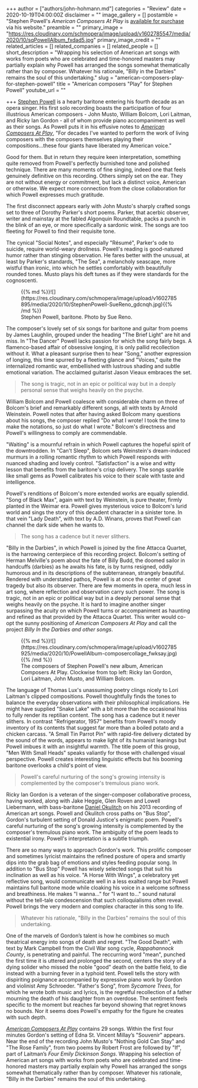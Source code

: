 +++
author = ["authors/john-hohmann.md"]
categories = "Review"
date = 2020-10-19T04:00:00Z
disclaimer = ""
image_gallery = []
postamble = "Stephen Powell's _American Composers At Play_ is [available for purchase](https://stephenpowell.us/recordings) via his website."
preamble = ""
primary_image = "https://res.cloudinary.com/schmopera/image/upload/v1602785547/media/2020/10/sqPowellAlbum_fxdad5.jpg"
primary_image_credit = ""
related_articles = []
related_companies = []
related_people = []
short_description = "Wrapping his selection of American art songs with works from poets who are celebrated and time-honored masters may partially explain why Powell has arranged the songs somewhat thematically rather than by composer. Whatever his rationale, \"Billy in the Darbies\" remains the soul of this undertaking."
slug = "american-composers-play-for-stephen-powell"
title = "American composers \"Play\" for Stephen Powell"
youtube_url = ""

+++
[Stephen Powell](/scene/people/stephen-powell/) is a hearty baritone entering his fourth decade as an opera singer. His first solo recording boasts the participation of four illustrious American composers - John Musto, William Bolcom, Lori Laitman, and Ricky Ian Gordon - all of whom provide piano accompaniment as well as their songs. As Powell puts it in his effusive notes to [_American Composers At Play_](https://stephenpowell.us/recordings), "For decades I've wanted to perform the work of living composers with the composers themselves playing their compositions...these four giants have liberated my American voice."

Good for them. But in return they require keen interpretation, something quite removed from Powell's perfectly burnished tone and polished technique. There are many moments of fine singing, indeed one that feels genuinely definitive on this recording. Others simply set on the ear. They are not without energy or commitment, but lack a distinct voice, American or otherwise. We expect more connection from the close collaboration for which Powell expresses much gratitude.

The first disconnect appears early with John Musto's sharply crafted songs set to three of Dorothy Parker's short poems. Parker, that acerbic observer, writer and mainstay at the fabled Algonquin Roundtable, packs a punch in the blink of an eye, or more specifically a sardonic wink. The songs are too fleeting for Powell to find their requisite tone. 

The cynical "Social Notes", and especially "Résumé", Parker's ode to suicide, require world-weary drollness. Powell's reading is good-natured humor rather than stinging observation. He fares better with the unusual, at least by Parker's standards, "The Sea", a melancholy seascape, more wistful than ironic, into which he settles comfortably with beautifully rounded tones. Musto plays his deft tunes as if they were standards for the cognoscenti.

<figure data-type="image">{{% md %}}![](https://res.cloudinary.com/schmopera/image/upload/v1602785895/media/2020/10/StephenPowell-SueReno_gdcnqh.jpg){{% /md %}}

<figcaption>Stephen Powell, baritone. Photo by Sue Reno.</figcaption>

</figure>

The composer's lovely set of six songs for baritone and guitar from poems by James Laughlin, grouped under the heading "The Brief Light" are hit and miss. In "The Dancer" Powell lacks passion for which the song fairly begs. A flamenco-based affair of obsessive longing, it is only pallid recollection without it. What a pleasant surprise then to hear "Song," another expression of longing, this time spurred by a fleeting glance and "Voices," quite the internalized romantic war, embellished with lustrous shading and subtle emotional variation. The acclaimed guitarist Jason Vieaux embraces the set.

> The song is tragic, not in an epic or political way but in a deeply personal sense that weighs heavily on the psyche.

William Bolcom and Powell coalesce with considerable charm on three of Bolcom's brief and remarkably different songs, all with texts by Arnold Weinstein. Powell notes that after having asked Bolcom many questions about his songs, the composer replied "Do what I wrote! I took the time to make the notations, so just do what I wrote." Bolcom's directness and Powell's willingness to comply are commendable.

"Waiting" is a mournful refrain in which Powell captures the hopeful spirit of the downtrodden. In "Can't Sleep", Bolcom sets Weinstein's dream-induced murmurs in a rolling romantic rhythm to which Powell responds with nuanced shading and lovely control. "Satisfaction" is a wise and witty lesson that benefits from the baritone's crisp delivery. The songs sparkle like small gems as Powell calibrates his voice to their scale with taste and intelligence.

Powell's renditions of Bolcom's more extended works are equally splendid. "Song of Black Max", again with text by Weinstein, is pure theater, firmly planted in the Weimar era. Powell gives mysterious voice to Bolcom's lurid world and sings the story of this decadent character in a sinister tone. In that vein "Lady Death", with text by A.D. Winans, proves that Powell can channel the dark side when he wants to.

> The song has a cadence but it never slithers.

"Billy in the Darbies", in which Powell is joined by the fine Attacca Quartet, is the harrowing centerpiece of this recording project. Bolcom's setting of Herman Melville's poem about the fate of Billy Budd, the doomed sailor in handcuffs (darbies) as he awaits his fate, is by turns resigned, oddly humorous and in its descriptions of the subterranean, strangely beautiful. Rendered with understated pathos, Powell is at once the center of great tragedy but also its observer. There are few moments in opera, much less in art song, where reflection and observation carry such power. The song is tragic, not in an epic or political way but in a deeply personal sense that weighs heavily on the psyche. It is hard to imagine another singer surpassing the acuity on which Powell turns or accompaniment as haunting and refined as that provided by the Attacca Quartet. This writer would co-opt the sunny positioning of _American Composers At Play_ and call the project _Billy In the Darbies and other songs_.

<figure data-type="image">{{% md %}}![](https://res.cloudinary.com/schmopera/image/upload/v1602785925/media/2020/10/PowellAlbum-composercollage_fwksay.jpg){{% /md %}}

<figcaption>The composers of Stephen Powell's new album, American Composers At Play. Clockwise from top left: Ricky Ian Gordon, Lori Laitman, John Musto, and William Bolcom.</figcaption>

</figure>

The language of Thomas Lux's unassuming poetry clings nicely to Lori Laitman's clipped compositions. Powell thoughtfully finds the tones to balance the everyday observations with their philosophical implications. He might have supplied "Snake Lake" with a bit more than the occasional hiss to fully render its reptilian content. The song has a cadence but it never slithers. In contrast "Refrigerator, 1957" benefits from Powell's moody inventory of its contents that suggest far more than a boiled potato and a chicken carcass. "A Small Tin Parrot Pin" with rapid-fire delivery dictated by the sound of the words, appears to make light of its humanist leanings but Powell imbues it with an insightful warmth. The title poem of this group, "Men With Small Heads" speaks valiantly for those with challenged visual perspective. Powell creates interesting linguistic effects but his booming baritone overlooks a child's point of view.

> Powell's careful nurturing of the song's growing intensity is complemented by the composer's tremulous piano work.

Ricky Ian Gordon is a veteran of the singer-composer collaborative process, having worked, along with Jake Heggie, Glen Roven and Lowell Liebermann, with bass-baritone [Daniel Okulitch](/scene/people/daniel-okulitch/) on his 2013 recording of American art songs. Powell and Okulitch cross paths on "Bus Stop", Gordon's turbulent setting of Donald Justice's enigmatic poem. Powell's careful nurturing of the song's growing intensity is complemented by the composer's tremulous piano work. The ambiguity of the poem leads to existential irony. Powell's interpretation is a subtle triumph.

There are so many ways to approach Gordon's work. This prolific composer and sometimes lyricist maintains the refined posture of opera and smartly dips into the grab bag of emotions and styles feeding popular song. In addition to "Bus Stop" Powell has wisely selected songs that suit his inclination as well as his voice. "A Horse With Wings", a celebratory yet reflective song, would communicate well in a less exalted range but Powell maintains full baritone mode while cloaking his voice in a welcome softness and breathiness. He makes "I wanna..." for "I want to..." sound natural without the tell-tale condescension that such colloquialisms often reveal. Powell brings the very modern and complex character in this song to life.

> Whatever his rationale, "Billy in the Darbies" remains the soul of this undertaking.

One of the marvels of Gordon’s talent is how he combines so much theatrical energy into songs of death and regret. "The Good Death", with text by Mark Campbell from the Civil War song cycle, _Rappahannock County_, is penetrating and painful. The reccurring word "mean", punched the first time it is uttered and prolonged the second, centers the story of a dying solider who missed the noble "good" death on the battle field, to die instead with a burning fever in a typhoid tent. Powell tells the story with dispiriting poignance accompanied by expressive piano work by Gordon and violinist Amy Schroeder. "Father's Song", from _Sycamore Trees_, for which he wrote both music and lyrics, is the regretful recollection of a father mourning the death of his daughter from an overdose. The sentiment feels specific to the moment but reaches far beyond showing that regret knows no bounds. Nor it seems does Powell's empathy for the figure he creates with such depth.

[_American Composers At Play_](https://stephenpowell.us/recordings) contains 29 songs. Within the first four minutes Gordon's setting of Edna St. Vincent Millay’s "Souvenir" appears. Near the end of the recording John Musto's "Nothing Gold Can Stay" and "The Rose Family", from two poems by Robert Frost are followed by "If", part of Laitman’s _Four Emily Dickinson Songs_. Wrapping his selection of American art songs with works from poets who are celebrated and time-honored masters may partially explain why Powell has arranged the songs somewhat thematically rather than by composer. Whatever his rationale, "Billy in the Darbies" remains the soul of this undertaking.
